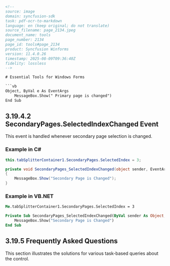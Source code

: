 ```html
<!--
source: image
domain: syncfusion-sdk
task: pdf-ocr-to-markdown
language: en (keep original; do not translate)
source_filename: page_2134.jpeg
document_name: tools
page_number: 2134
page_id: tools#page_2134
product: Syncfusion Winforms
version: 11.4.0.26
timestamp: 2025-08-09T09:36:40Z
fidelity: lossless
-->

# Essential Tools for Windows Forms

```vb
Object, ByVal e As EventArgs
    MessageBox.Show(" Primary page is changed")
End Sub
```

## 3.19.4.2 SecondaryPages.SelectedIndexChanged Event

This event is handled whenever secondary page selection is changed.

### Example in C#

```csharp
this.tabSplitterContainer1.SecondaryPages.SelectedIndex = 3;

private void SecondaryPages_SelectedIndexChanged(object sender, EventArgs e)
{
    MessageBox.Show("Secondary Page is Changed");
}
```

### Example in VB.NET

```vb
Me.tabSplitterContainer1.SecondaryPages.SelectedIndex = 3

Private Sub SecondaryPages_SelectedIndexChanged(ByVal sender As Object, ByVal e As EventArgs)
    MessageBox.Show("Secondary Page is Changed")
End Sub
```

## 3.19.5 Frequently Asked Questions

This section illustrates the solutions for various task-based queries about the control.

<!-- tags: [Syncfusion, Winforms, SecondaryPages.SelectedIndexChanged, frequently asked questions, control, version 11.4.0.26] keywords: [selectedIndex, secondary pages, events, frequently asked questions, solutions, task-based queries] -->
```